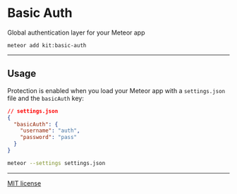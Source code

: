 # Basic Auth
Global authentication layer for your Meteor app
```
meteor add kit:basic-auth
```

---

## Usage
Protection is enabled when you load your Meteor app with a `settings.json` file and the `basicAuth` key:
```json
// settings.json
{
  "basicAuth": {
    "username": "auth",
    "password": "pass"
  }
}
```
```bash
meteor --settings settings.json
```
---

[MIT license](http://opensource.org/licenses/MIT)
